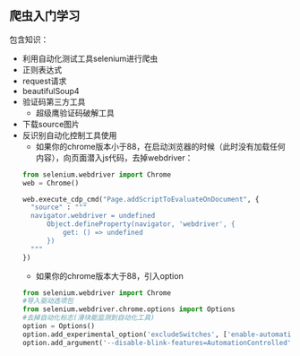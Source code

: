 ## 爬虫入门学习

包含知识：
- 利用自动化测试工具selenium进行爬虫
- 正则表达式
- request请求
- beautifulSoup4
- 验证码第三方工具
    * 超级鹰验证码破解工具
- 下载source图片
- 反识别自动化控制工具使用
    * 如果你的chrome版本小于88，在启动浏览器的时候（此时没有加载任何内容），向页面潜入js代码，去掉webdriver：
  ```python
  from selenium.webdriver import Chrome
  web = Chrome()
  
  web.execute_cdp_cmd("Page.addScriptToEvaluateOnDocument", {
    "source" : """
    navigator.webdriver = undefined
        Object.defineProperty(navigator, 'webdriver', {
            get: () => undefined
        })
    """
  })  
    ```
    * 如果你的chrome版本大于88，引入option
    ```python
  from selenium.webdriver import Chrome
  #导入驱动选项包
  from selenium.webdriver.chrome.options import Options
  #去掉自动化标志(滑块能监测到自动化工具)
  option = Options()
  option.add_experimental_option('excludeSwitches', ['enable-automation'])
  option.add_argument('--disable-blink-features=AutomationControlled')
    ```